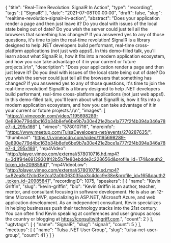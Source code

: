 {
  "title": "Real-Time Revolution: SignalR In Action",
  "type": "recording",
  "tags": [
    "SignalR"
  ],
  "date": "2021-07-08T00:00:00",
  "draft": false,
  "slug": "realtime-revolution-signalr-in-action",
  "abstract": "Does your application render a page and then just leave it? Do you deal with issues of the local state being out of date? Do you wish the server could just tell all the browsers that something has changed? If you answered yes to any of those questions, it's time to join the real-time revolution! SignalR is a library designed to help .NET developers build performant, real-time cross-platform applications (not just web apps!). In this demo-filled talk, you'll learn about what SignalR is, how it fits into a modern application ecosystem, and how you can take advantage of it in your current or future projects.\r\n",
  "description": "Does your application render a page and then just leave it? Do you deal with issues of the local state being out of date? Do you wish the server could just tell all the browsers that something has changed? If you answered yes to any of those questions, it's time to join the real-time revolution! SignalR is a library designed to help .NET developers build performant, real-time cross-platform applications (not just web apps!). In this demo-filled talk, you'll learn about what SignalR is, how it fits into a modern application ecosystem, and how you can take advantage of it in your current or future projects.\r\n",
  "images": [
    "https://i.vimeocdn.com/video/1195698289-0e890e779d4bc163b34b8efe6be9b7a30e421e2bce1a777f2f4b394a346a78e7-d_295x166"
  ],
  "vimeo": "578010716",
  "moreinfo": "https://www.meetup.com/TulsaDevelopers-net/events/278287635/",
  "thumbnail": "https://i.vimeocdn.com/video/1195698289-0e890e779d4bc163b34b8efe6be9b7a30e421e2bce1a777f2f4b394a346a78e7-d_295x166",
  "mp4Video": "http://player.vimeo.com/external/578010716.hd.mp4?s=3d1f94e69129301f42b5b7fe80ebdde2c228656d&profile_id=174&oauth2_token_id=20985841",
  "mp4VideoLow": "http://player.vimeo.com/external/578010716.sd.mp4?s=82ea8cf2cbd3e2ca12a0b063035aa3c4dcc9e38e&profile_id=165&oauth2_token_id=20985841",
  "recordingID": 1075,
  "speakers": [
    {
      "name": "Kevin Griffin",
      "slug": "kevin-griffin",
      "bio": "Kevin Griffin is an author, teacher, mentor, and consultant focusing in software development. He is also an 12-time Microsoft MVP, specializing in ASP.NET, Microsoft Azure, and web application development. As an independent consultant, Kevin specializes in helping businesses push their technology stacks into the 21st century. You can often find Kevin speaking at conferences and user groups across the country or blogging at https://consultwithgriff.com.",
      "count": 2
    }
  ],
  "ugtvtags": [
    {
      "name": "SignalR",
      "slug": "signalr",
      "count": 5
    }
  ],
  "meetups": [
    {
      "name": "Tulsa .NET User Group",
      "slug": "tulsa-net-user-group",
      "count": 41
    }
  ]
}